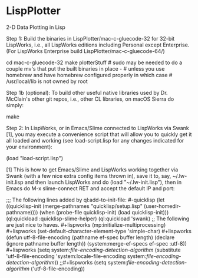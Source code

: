 LispPlotter
===========

2-D Data Plotting in Lisp

Step 1: Build the binaries in LispPlotter/mac-c-gluecode-32 for 32-bit LispWorks, i.e., all LispWorks editions including Personal except Enterprise. (For LispWorks Enterprise build LispPlotter/mac-c-gluecode-64/)

cd mac-c-gluecode-32
make plotterStuff                       # sudo may be needed to do a couple mv's that put the built binaries in place -
                                        # unless you use homebrew and have homebrew configured properly in which case
                                        # /usr/local/lib is not owned by root

Step 1b (optional): To build other useful native libraries used by Dr. McClain's
other git repos, i.e., other CL libraries, on macOS Sierra do simply:

make

Step 2: In LispWorks, or in Emacs/Slime connected to LispWorks via
Swank [1], you may execute a convenience script that will allow you to
quickly get it all loaded and working (see load-script.lisp for any changes
indicated for your environment):

(load "load-script.lisp")


[1] This is how to get Emacs/Slime and LispWorks working together via Swank
    (with a few nice extra config items thrown in), save it to, say,
    ~/.lw-init.lisp and then launch LispWorks and do (load "~/.lw-init.lisp"),
    then in Emacs do M-x slime-connect RET and accept the default IP and port:


;;; The following lines added by ql:add-to-init-file:
#-quicklisp
(let ((quicklisp-init (merge-pathnames "quicklisp/setup.lisp"
                                       (user-homedir-pathname))))
  (when (probe-file quicklisp-init)
    (load quicklisp-init)))
(ql:quickload :quicklisp-slime-helper)
(ql:quickload 'swank)
;; The following are just nice to haves.
#+lispworks (mp:initialize-multiprocessing)
#+lispworks (set-default-character-element-type 'simple-char)
#+lispworks (defun utf-8-file-encoding (pathname ef-spec buffer length)
              (declare (ignore pathname buffer length))
              (system:merge-ef-specs ef-spec :utf-8))
#+lispworks
(setq system:*file-encoding-detection-algorithm*
      (substitute 'utf-8-file-encoding
                  'system:locale-file-encoding
                  system:*file-encoding-detection-algorithm*))
;;#+lispworks (setq system:*file-encoding-detection-algorithm* ('utf-8-file-encoding))
